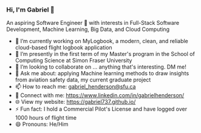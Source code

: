 ### Hi, I'm Gabriel 👋

An aspiring Software Engineer 🚀 with interests in Full-Stack Software Development, Machine Learning, Big Data, and Cloud Computing

- 🔭 I’m currently working on MyLogbook, a modern, clean, and reliable cloud-based flight logbook application
- 🌱 I’m presently in the first term of my Master's program in the School of Computing Science at Simon Fraser University
- 👯 I’m looking to collaborate on ... anything that's interesting. DM me!
- 💬 Ask me about: applying Machine learning methods to draw insights from aviation safety data, my current graduate project
- 📫 How to reach me: gabriel_henderson@sfu.ca
- 🔗 Connect with me: https://www.linkedin.com/in/gabrielhenderson/
- 🌐 View my website: https://gabriel737.github.io/
- ⚡ Fun fact: I hold a Commercial Pilot's License and have logged over 1000 hours of flight time
- 😄 Pronouns: He/Him
